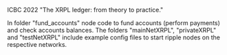 ICBC 2022 "The XRPL ledger: from theory to practice."

In folder "fund_accounts" node code to fund accounts (perform payments) and check accounts balances.
The folders "mainNetXRPL", "privateXRPL" and "testNetXRPL" include example config files to start ripple nodes on the respective networks.

